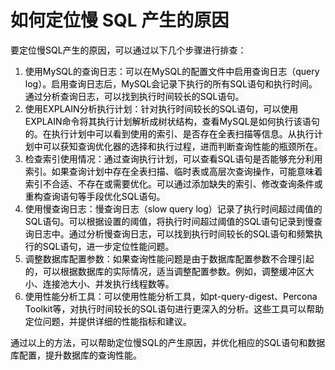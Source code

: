 # 如何定位慢 SQL 产生的原因

<font style="color:rgb(0, 0, 0);background-color:rgb(248, 248, 248);">要定位慢SQL产生的原因，可以通过以下几个步骤进行排查：</font>

1. <font style="color:rgb(0, 0, 0);background-color:rgb(248, 248, 248);">使用MySQL的查询日志：可以在MySQL的配置文件中启用查询日志（query log）。启用查询日志后，MySQL会记录下执行的所有SQL语句和执行时间。通过分析查询日志，可以找到执行时间较长的SQL语句。</font>
2. <font style="color:rgb(0, 0, 0);background-color:rgb(248, 248, 248);">使用EXPLAIN分析执行计划：针对执行时间较长的SQL语句，可以使用EXPLAIN命令将其执行计划解析成树状结构，查看MySQL是如何执行该语句的。在执行计划中可以看到使用的索引、是否存在全表扫描等信息。从执行计划中可以获知查询优化器的选择和执行过程，进而判断查询性能的瓶颈所在。</font>
3. <font style="color:rgb(0, 0, 0);background-color:rgb(248, 248, 248);">检查索引使用情况：通过查询执行计划，可以查看SQL语句是否能够充分利用索引。如果查询计划中存在全表扫描、临时表或高层次查询操作，可能意味着索引不合适、不存在或需要优化。可以通过添加缺失的索引、修改查询条件或重构查询语句等手段优化SQL语句。</font>
4. <font style="color:rgb(0, 0, 0);background-color:rgb(248, 248, 248);">使用慢查询日志：慢查询日志（slow query log）记录了执行时间超过阈值的SQL语句。可以根据设置的阈值，将执行时间超过阈值的SQL语句记录到慢查询日志中。通过分析慢查询日志，可以找到执行时间较长的SQL语句和频繁执行的SQL语句，进一步定位性能问题。</font>
5. <font style="color:rgb(0, 0, 0);background-color:rgb(248, 248, 248);">调整数据库配置参数：如果查询性能问题是由于数据库配置参数不合理引起的，可以根据数据库的实际情况，适当调整配置参数。例如，调整缓冲区大小、连接池大小、并发执行线程数等。</font>
6. <font style="color:rgb(0, 0, 0);background-color:rgb(248, 248, 248);">使用性能分析工具：可以使用性能分析工具，如pt-query-digest、Percona Toolkit等，对执行时间较长的SQL语句进行更深入的分析。这些工具可以帮助定位问题，并提供详细的性能指标和建议。</font>

<font style="color:rgb(0, 0, 0);background-color:rgb(248, 248, 248);">通过以上的方法，可以帮助定位慢SQL的产生原因，并优化相应的SQL语句和数据库配置，提升数据库的查询性能。</font>

